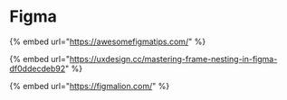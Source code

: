 # Figma

{% embed url="https://awesomefigmatips.com/" %}

{% embed url="https://uxdesign.cc/mastering-frame-nesting-in-figma-df0ddecdeb92" %}

{% embed url="https://figmalion.com/" %}



